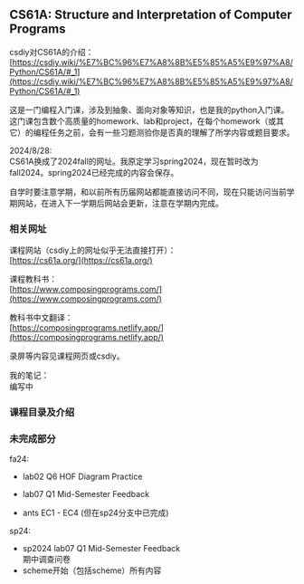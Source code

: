 ## CS61A: Structure and Interpretation of Computer Programs

csdiy对CS61A的介绍：  
[https://csdiy.wiki/%E7%BC%96%E7%A8%8B%E5%85%A5%E9%97%A8/Python/CS61A/#_1](https://csdiy.wiki/%E7%BC%96%E7%A8%8B%E5%85%A5%E9%97%A8/Python/CS61A/#_1)  

这是一门编程入门课，涉及到抽象、面向对象等知识，也是我的python入门课。这门课包含数个高质量的homework、lab和project，在每个homework（或其它）的编程任务之前，会有一些习题测验你是否真的理解了所学内容或题目要求。 

2024/8/28:   
CS61A换成了2024fall的网址。我原定学习spring2024，现在暂时改为fall2024。spring2024已经完成的内容会保存。

自学时要注意学期，和以前所有历届网站都能直接访问不同，现在只能访问当前学期网站，在进入下一学期后网站会更新，注意在学期内完成。

### 相关网址

课程网站（csdiy上的网址似乎无法直接打开）：  
[https://cs61a.org/](https://cs61a.org/)

课程教科书：  
[https://www.composingprograms.com/](https://www.composingprograms.com/)

教科书中文翻译：  
[https://composingprograms.netlify.app/](https://composingprograms.netlify.app/)

录屏等内容见课程网页或csdiy。 

我的笔记：  
编写中  

### 课程目录及介绍

### 未完成部分

fa24:  

* lab02 Q6 HOF Diagram Practice

* lab07 Q1 Mid-Semester Feedback

* ants EC1 - EC4 (但在sp24分支中已完成)


sp24:  

* sp2024 lab07 Q1 Mid-Semester Feedback  
  期中调查问卷
* scheme开始（包括scheme）所有内容